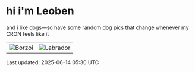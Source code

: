 # hi i'm Leoben

and i like dogs—so have some random dog pics that change whenever my CRON feels like it

|  |  |
|--------|----------|
| ![Borzoi](https://random-dog-vercel.vercel.app/api/random-borzoi?v=1749879004) | ![Labrador](https://random-dog-vercel.vercel.app/api/random-labrador?v=1749879004) |

Last updated: 2025-06-14 05:30 UTC
